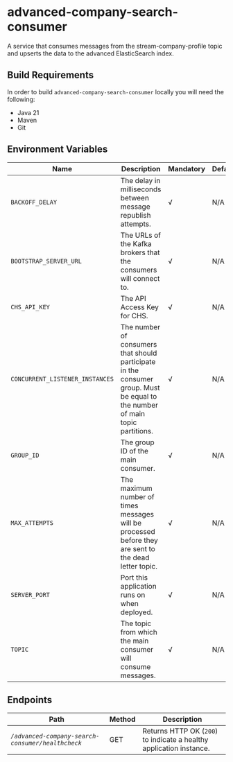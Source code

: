 # advanced-company-search-consumer
A service that consumes messages from the stream-company-profile topic and upserts the data to the advanced ElasticSearch index.

## Build Requirements

In order to build `advanced-company-search-consumer` locally you will need the following:

- Java 21
- Maven
- Git

## Environment Variables

| Name                            | Description                                                                                                                  | Mandatory | Default | Example                                      |
|---------------------------------|------------------------------------------------------------------------------------------------------------------------------|-----------|---------|----------------------------------------------|
| `BACKOFF_DELAY`                 | The delay in milliseconds between message republish attempts.                                                                | √         | N/A     | `30000`                                      |
| `BOOTSTRAP_SERVER_URL`          | The URLs of the Kafka brokers that the consumers will connect to.                                                            | √         | N/A     | `kafka:9092`                                 |
| `CHS_API_KEY`          | The API Access Key for CHS.                                                                                            | √         | N/A     | `XXXXXXX`                     |
| `CONCURRENT_LISTENER_INSTANCES` | The number of consumers that should participate in the consumer group. Must be equal to the number of main topic partitions. | √         | N/A     | `1`                                          |
| `GROUP_ID`                      | The group ID of the main consumer.                                                                                           | √         | N/A     | `advanced-company-search-consumer-group` |
| `MAX_ATTEMPTS`                  | The maximum number of times messages will be processed before they are sent to the dead letter topic.                        | √         | N/A     | `4`                                          |
| `SERVER_PORT`                   | Port this application runs on when deployed.                                                                                 | √         | N/A     | `18639`                                      |
| `TOPIC`                         | The topic from which the main consumer will consume messages.                                                                | √         | N/A     | `stream-company-profile`                     |

## Endpoints

| Path                                                  | Method | Description                                                         |
|-------------------------------------------------------|--------|---------------------------------------------------------------------|
| *`/advanced-company-search-consumer/healthcheck`* | GET    | Returns HTTP OK (`200`) to indicate a healthy application instance. |

